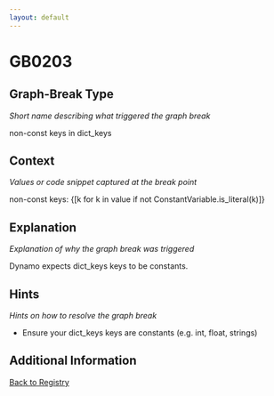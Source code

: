 ```yaml
---
layout: default
---
```

# GB0203

## Graph-Break Type
*Short name describing what triggered the graph break*

non-const keys in dict_keys

## Context
*Values or code snippet captured at the break point*

non-const keys: {[k for k in value if not ConstantVariable.is_literal(k)]}

## Explanation
*Explanation of why the graph break was triggered*

Dynamo expects dict_keys keys to be constants.

## Hints
*Hints on how to resolve the graph break*

- Ensure your dict_keys keys are constants (e.g. int, float, strings)


## Additional Information

<!-- ADDITIONAL INFORMATION START - Add custom information below this line -->

<!-- ADDITIONAL INFORMATION END -->

[Back to Registry](../index.html)
